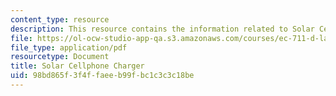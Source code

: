 ```yaml
---
content_type: resource
description: This resource contains the information related to Solar Cellphone Charger.
file: https://ol-ocw-studio-app-qa.s3.amazonaws.com/courses/ec-711-d-lab-energy-spring-2011/98bd865f3f4ffaeeb99fbc1c3c3c18be_MITEC_711S11_proj_rptchrg.pdf
file_type: application/pdf
resourcetype: Document
title: Solar Cellphone Charger
uid: 98bd865f-3f4f-faee-b99f-bc1c3c3c18be
---
```

